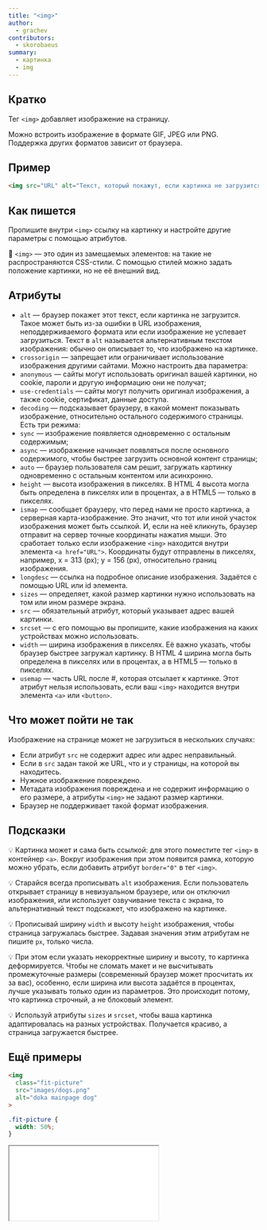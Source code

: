 ```yaml
---
title: "<img>"
author:
  - grachev
contributors:
  - skorobaeus
summary:
  - картинка
  - img
---
```


## Кратко

Тег `<img>` добавляет изображение на страницу.

Можно встроить изображение в формате GIF, JPEG или PNG. Поддержка других форматов зависит от браузера.

## Пример

```html
<img src="URL" alt="Текст, который покажут, если картинка не загрузится">
```

## Как пишется

Пропишите внутри `<img>` ссылку на картинку и настройте другие параметры с помощью атрибутов.

🤖 `<img>` — это один из замещаемых элементов: на такие не распространяются CSS-стили. С помощью стилей можно задать положение картинки, но не её внешний вид.

## Атрибуты

- `alt` — браузер покажет этот текст, если картинка не загрузится. Такое может быть из-за ошибки в URL изображения, неподдерживаемого формата или если изображение не успевает загрузиться. Текст в `alt` называется альтернативным текстом изображения: обычно он описывает то, что изображено на картинке.
- `crossorigin` — запрещает или ограничивает использование изображения другими сайтами. Можно настроить два параметра:
- `anonymous` — сайты могут использовать оригинал вашей картинки, но cookie, пароли и другую информацию они не получат;
- `use-credentials` — сайты могут получить оригинал изображения, а также cookie, сертификат, данные доступа.
- `decoding` — подсказывает браузеру, в какой момент показывать изображение, относительно остального содержимого страницы. Есть три режима:
- `sync` — изображение появляется одновременно с остальным содержимым;
- `async` — изображение начинает появляться после основного содержимого, чтобы быстрее загрузить основной контент страницы;
- `auto` — браузер пользователя сам решит, загружать картинку одновременно с остальным контентом или асинхронно.
- `height` — высота изображения в пикселях. В HTML 4 высота могла быть определена в пикселях или в процентах, а в HTML5 — только в пикселях.
- `ismap` — сообщает браузеру, что перед нами не просто картинка, а серверная карта-изображение. Это значит, что тот или иной участок изображения может быть ссылкой. И, если на неё кликнуть, браузер отправит на сервер точные координаты нажатия мыши. Это сработает только если изображение `<img>` находится внутри элемента `<a href="URL">`. Координаты будут отправлены в пикселях, например, x = 313 (px); y = 156 (px), относительно границ изображения.
- `longdesc` — ссылка на подробное описание изображения. Задаётся с помощью URL или id элемента.
- `sizes` — определяет, какой размер картинки нужно использовать на том или ином размере экрана.
- `src` — обязательный атрибут, который указывает адрес вашей картинки.
- `srcset` — с его помощью вы пропишите, какие изображения на каких устройствах можно использовать.
- `width` — ширина изображения в пикселях. Её важно указать, чтобы браузер быстрее загружал картинку. В HTML 4 ширина могла быть определена в пикселях или в процентах, а в HTML5 — только в пикселях.
- `usemap` — часть URL после #, которая отсылает к картинке. Этот атрибут нельзя использовать, если ваш `<img>` находится внутри элемента `<a>` или `<button>`.

## Что может пойти не так

Изображение на странице может не загрузиться в нескольких случаях:

- Если атрибут `src` не содержит адрес или адрес неправильный.
- Если в `src` задан такой же URL, что и у страницы, на которой вы находитесь.
- Нужное изображение повреждено.
- Метадата изображения повреждена и не содержит информацию о его размере, а атрибуты `<img>` не задают размер картинки.
- Браузер не поддерживает такой формат изображения.

## Подсказки

💡 Картинка может и сама быть ссылкой: для этого поместите тег `<img>` в контейнер `<a>`. Вокруг изображения при этом появится рамка, которую можно убрать, если добавить атрибут `border="0"` в тег `<img>`.

💡 Старайся всегда прописывать `alt` изображения. Если пользователь открывает страницу в невизуальном браузере, или он отключил изображения, или использует озвучивание текста с экрана, то альтернативный текст подскажет, что изображено на картинке.

💡 Прописывай ширину `width` и высоту `height` изображения, чтобы страница загружалась быстрее. Задавая значения этим атрибутам не пишите `px`, только числа.

💡 При этом если указать некорректные ширину и высоту, то картинка деформируется. Чтобы не сломать макет и не высчитывать промежуточные размеры (современный браузер может просчитать их за вас), особенно, если ширина или высота задаётся в процентах, лучше указывать только один из параметров. Это происходит потому, что картинка строчный, а не блоковый элемент.

💡 Используй атрибуты `sizes` и `srcset`, чтобы ваша картинка адаптировалась на разных устройствах. Получается красиво, а страница загружается быстрее.

## Ещё примеры

```html
<img
  class="fit-picture"
  src="images/dogs.png"
  alt="doka mainpage dog"
>
```

```css
.fit-picture {
  width: 50%;
}
```

<iframe title="Картинка с заданной шириной" src="demos/img-fix-width.html"></iframe>
